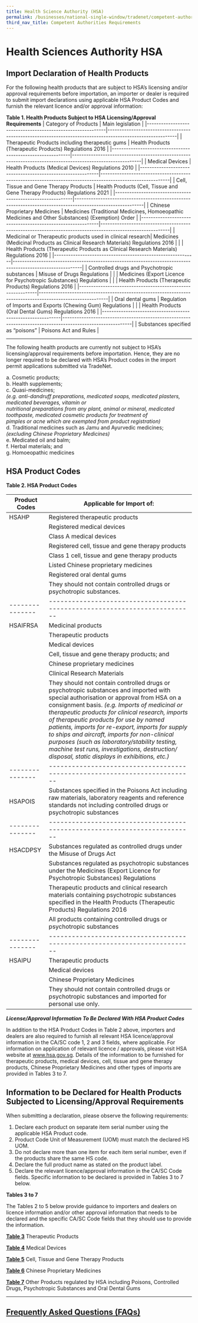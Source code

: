 ```yaml
---
title: Health Science Authority (HSA)
permalink: /businesses/national-single-window/tradenet/competent-authorities-requirements/HSA
third_nav_title: Competent Authorities Requirements
---
```



# Health Sciences Authority HSA

## Import Declaration of Health Products

For the following health products  that are subject to HSA’s licensing and/or approval requirements before importation, an importer or dealer is required to submit import declarations using applicable HSA Product Codes and furnish the relevant licence and/or approval information:

**Table 1. Health Products Subject to HSA Licensing/Approval Requirements** 
| Category of Products                                       | Main legislation                                                                                          |
|------------------------------------------------------------|-----------------------------------------------------------------------------------------------------------|
| Therapeutic Products including therapeutic gums            | Health Products (Therapeutic Products) Regulations 2016                                                   |
|------------------------------------------------------------|-----------------------------------------------------------------------------------------------------------|
| Medical Devices                                            | Health Products (Medical Devices) Regulations 2010                                                        |
|------------------------------------------------------------|-----------------------------------------------------------------------------------------------------------|
| Cell, Tissue and Gene Therapy Products                     | Health Products (Cell, Tissue and Gene Therapy Products) Regulations 2021                                 |
|------------------------------------------------------------|-----------------------------------------------------------------------------------------------------------|
| Chinese Proprietary Medicines                              | Medicines (Traditional Medicines, Homoeopathic Medicines and Other Substances) (Exemption) Order          |
|------------------------------------------------------------|-----------------------------------------------------------------------------------------------------------|
| Medicinal or Therapeutic products used in clinical research| Medicines (Medicinal Products as Clinical Research Materials) Regulations 2016                            |
|                                                            | Health Products (Therapeutic Products as Clinical Research Materials) Regulations 2016                    |
|------------------------------------------------------------|-----------------------------------------------------------------------------------------------------------|
| Controlled drugs and Psychotropic substances               | Misuse of Drugs Regulations                                                                               |
|                                                            | Medicines (Export Licence for Psychotropic Substances) Regulations                                        |
|                                                            | Health Products (Therapeutic Products) Regulations 2016                                                   |
|------------------------------------------------------------|-----------------------------------------------------------------------------------------------------------|
| Oral dental gums                                           | Regulation of Imports and Exports (Chewing Gum) Regulations                                               |
|                                                            | Health Products (Oral Dental Gums) Regulations 2016                                                       |
|------------------------------------------------------------|-----------------------------------------------------------------------------------------------------------|
| Substances specified as “poisons”                          | Poisons Act and Rules                                                                                     |

***

The following health products are currently not subject to HSA’s licensing/approval requirements before importation. Hence, they are no longer required to be declared with HSA’s Product codes in the import permit applications submitted via TradeNet.

a. Cosmetic products;  <br> 
b. Health supplements; <br> 
c. Quasi-medicines; <br> _(e.g. anti-dandruff preparations, medicated soaps, medicated plasters, medicated beverages, vitamin or<br>nutritional preparations from any plant, animal or mineral, medicated toothpaste, medicated cosmetic products for treatment of<br>pimples or acne which are exempted from product registration)_  <br>
d. Traditional medicines such as Jamu and Ayurvedic medicines; <br> _(excluding Chinese Proprietary Medicines)_  <br>
e. Medicated oil and balm; <br> 
f. Herbal materials; and <br> 
g. Homoeopathic medicines <br>

## HSA Product Codes

**Table 2. HSA Product Codes**

| Product Codes | Applicable for Import of:                                                |
|---------------|--------------------------------------------------------------------------|
| HSAHP         | Registered therapeutic products                                          |
|               | Registered medical devices                                               |
|               | Class A medical devices                                                  |  
|               | Registered cell, tissue and gene therapy products                        |
|               | Class 1 cell, tissue and gene therapy products                           |
|               | Listed Chinese proprietary medicines                                     |
|               | Registered oral dental gums                                              |
|               | They should not contain controlled drugs or psychotropic substances.     |
|---------------|--------------------------------------------------------------------------|
| HSAIFRSA      | Medicinal products                                                       |
|               | Therapeutic products                                                     |
|               | Medical devices                                                          |
|               | Cell, tissue and gene therapy products; and                              | 
|               | Chinese proprietary medicines                                            |
|               | Clinical Research Materials                                              |
|               | They should not contain controlled drugs or psychotropic substances and imported with special authorisation or approval from HSA on a consignment basis.  _(e.g. Imports of medicinal or therapeutic products for clinical research, imports of therapeutic products for use by named patients, imports for re-export, imports for supply to ships and aircraft, imports for non-clinical purposes (such as laboratory/stability testing, machine test runs, investigations, destruction/ disposal, static displays in exhibitions, etc.)_ |
|---------------|--------------------------------------------------------------------------|
| HSAPOIS       | Substances specified in the Poisons Act including raw materials, laboratory reagents and reference standards not including controlled drugs or psychotropic substances |
|---------------|--------------------------------------------------------------------------|
| HSACDPSY      | Substances regulated as controlled drugs under the Misuse of Drugs Act   |
|               | Substances regulated as psychotropic substances under the Medicines (Export Licence for Psychotropic Substances) Regulations |
|               | Therapeutic products and clinical research materials containing psychotropic substances specified in the Health Products (Therapeutic Products) Regulations 2016 |
|               | All products containing controlled drugs or psychotropic substances      |
|---------------|--------------------------------------------------------------------------|
|  HSAIPU       | Therapeutic products                                                     |
|               | Medical devices                                                          |
|               | Chinese Proprietary Medicines                                            |
|               | They should not contain controlled drugs or psychotropic substances and imported for personal use only. |



**_License/Approval Information To Be Declared With HSA Product Codes_**

In addition to the HSA Product Codes in Table 2 above, importers and dealers are also required to furnish all relevant HSA licence/approval information in the CA/SC code 1, 2 and 3 fields, where applicable. For information on application of relevant licence / approvals, please visit HSA website at www.hsa.gov.sg. Details of the information to be furnished for therapeutic products, medical devices, cell, tissue and gene therapy products, Chinese Proprietary Medicines and other types of imports are provided in Tables 3 to 7.

## Information to be Declared for Health Products Subjected to Licensing/Approval Requirements

When submitting a declaration, please observe the following requirements:

1.  Declare each product on separate item serial number using the applicable HSA Product code.
2.  Product Code Unit of Measurement (UOM) must match the declared HS UOM.
3.  Do not declare more than one item for each item serial number, even if the products share the same HS code.
4.  Declare the full product name as stated on the product label.
5.  Declare the relevant licence/approval information in the CA/SC Code fields. Specific information to be declared is provided in Tables 3 to 7 below.

**Tables 3 to 7**

The Tables 2 to 5 below provide guidance to importers and dealers on licence information and/or other approval information that needs to be declared and the specific CA/SC Code fields that they should use to provide the information.

[**Table 3**](https://www.hsa.gov.sg/docs/default-source/hprg-ald/table3_therapeutic-products.pdf)  Therapeutic Products

[**Table 4**](https://www.hsa.gov.sg/docs/default-source/hprg-ald/table4_medical-devices.pdf)  Medical Devices

[**Table 5**](https://www.hsa.gov.sg/docs/default-source/hprg-ald/table5_cell-tissue-and-gene-therapy-products.pdf)  Cell, Tissue and Gene Therapy Products

[**Table 6**](https://www.hsa.gov.sg/docs/default-source/hprg-ald/table6_chinese-proprietary-medicines.pdf)  Chinese Proprietary Medicines

[**Table 7**](https://www.hsa.gov.sg/docs/default-source/hprg-ald/table7_other-category-products.pdf)  Other Products regulated by HSA including Poisons, Controlled Drugs, Psychotropic Substances and Oral Dental Gums

***
## [Frequently Asked Questions (FAQs)](https://www.hsa.gov.sg/docs/default-source/hprg-ald/frequently_asked_questions.pdf)

